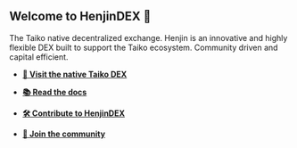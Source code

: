 ## Welcome to HenjinDEX :drum:

The Taiko native decentralized exchange. Henjin is an innovative and highly flexible DEX built to support the Taiko  ecosystem. Community driven and capital efficient.

- **[💱 Visit the native Taiko DEX](https://henjin.xyz)**

- **[📚 Read the docs](https://docs.henjin.xyz)**

- **[🛠️ Contribute to HenjinDEX](https://github.com/henjinDEX)**

- **[🏡 Join the community](https://discord.gg/8cJSrUSD)**
